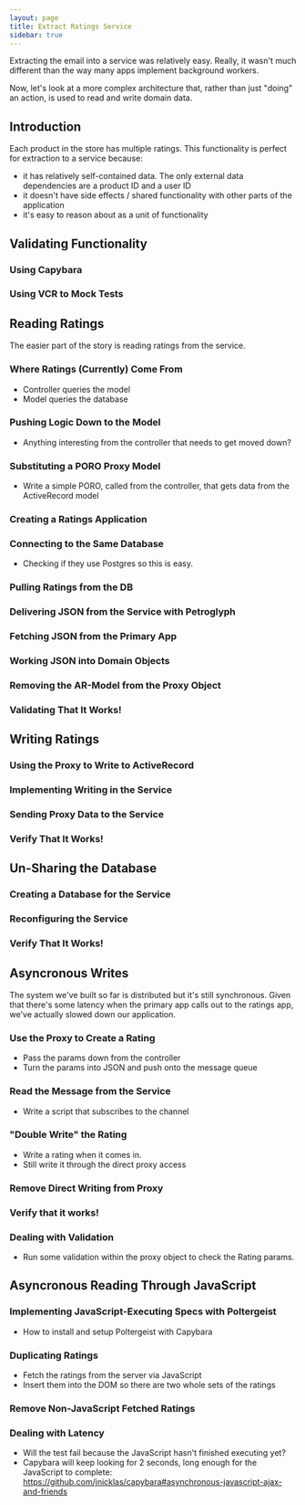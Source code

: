 ```yaml
---
layout: page
title: Extract Ratings Service
sidebar: true
---
```


Extracting the email into a service was relatively easy. Really, it wasn't much different than the way many apps implement background workers.

Now, let's look at a more complex architecture that, rather than just "doing" an action, is used to read and write domain data.

## Introduction

Each product in the store has multiple ratings. This functionality is perfect for extraction to a service because:

* it has relatively self-contained data. The only external data dependencies are a product ID and a user ID
* it doesn't have side effects / shared functionality with other parts of the application
* it's easy to reason about as a unit of functionality

## Validating Functionality

### Using Capybara 

### Using VCR to Mock Tests

## Reading Ratings

The easier part of the story is reading ratings from the service.

### Where Ratings (Currently) Come From

* Controller queries the model
* Model queries the database

### Pushing Logic Down to the Model

* Anything interesting from the controller that needs to get moved down?

### Substituting a PORO Proxy Model

* Write a simple PORO, called from the controller, that gets data from the ActiveRecord model

### Creating a Ratings Application

### Connecting to the Same Database

* Checking if they use Postgres so this is easy.

### Pulling Ratings from the DB

### Delivering JSON from the Service with Petroglyph

### Fetching JSON from the Primary App

### Working JSON into Domain Objects

### Removing the AR-Model from the Proxy Object

### Validating That It Works!

## Writing Ratings

### Using the Proxy to Write to ActiveRecord

### Implementing Writing in the Service

### Sending Proxy Data to the Service

### Verify That It Works!

## Un-Sharing the Database

### Creating a Database for the Service

### Reconfiguring the Service

### Verify That It Works!

## Asyncronous Writes

The system we've built so far is distributed but it's still synchronous. Given that there's some latency when the primary app calls out to the ratings app, we've actually slowed down our application.

### Use the Proxy to Create a Rating

* Pass the params down from the controller
* Turn the params into JSON and push onto the message queue

### Read the Message from the Service

* Write a script that subscribes to the channel

### "Double Write" the Rating

* Write a rating when it comes in.
* Still write it through the direct proxy access

### Remove Direct Writing from Proxy

### Verify that it works!

### Dealing with Validation

* Run some validation within the proxy object to check the Rating params.

## Asyncronous Reading Through JavaScript

### Implementing JavaScript-Executing Specs with Poltergeist

* How to install and setup Poltergeist with Capybara

### Duplicating Ratings

* Fetch the ratings from the server via JavaScript
* Insert them into the DOM so there are two whole sets of the ratings

### Remove Non-JavaScript Fetched Ratings

### Dealing with Latency

* Will the test fail because the JavaScript hasn't finished executing yet?
* Capybara will keep looking for 2 seconds, long enough for the JavaScript to complete: https://github.com/jnicklas/capybara#asynchronous-javascript-ajax-and-friends